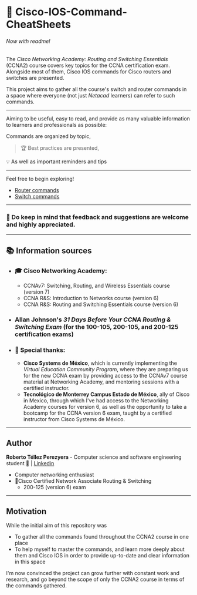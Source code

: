 # :page_with_curl: Cisco-IOS-Command-CheatSheets

###### Now with readme!

The _Cisco Networking Academy: Routing and Switching Essentials_ (CCNA2) course covers key topics for the CCNA certification exam. Alongside most of them, Cisco IOS commands for Cisco routers and switches are presented.

This project aims to gather all the course's switch and router commands in a space where everyone (not just _Netacad_ learners) can refer to such commands.

---

Aiming to be useful, easy to read, and provide as many valuable information to learners and professionals as possible:  

Commands are organized by topic,
>:trophy: Best practices are presented,

:bulb: As well as important reminders and tips 

---
Feel free to begin exploring!

- [Router commands](https://github.com/r7perezyera/Cisco-IOS-Command-CheatSheets/blob/master/router_commands.md)
- [Switch commands](https://github.com/r7perezyera/Cisco-IOS-Command-CheatSheets/blob/master/switch_commands.md)

---
### :memo: Do keep in mind that feedback and suggestions are welcome and highly appreciated.

---
## :books: Information sources
- ### :mortar_board: Cisco Networking Academy:
    - CCNAv7: Switching, Routing, and Wireless Essentials course (version 7)
    - CCNA R&S: Introduction to Networks course (version 6)
    - CCNA R&S: Routing and Switching Essentials course (version 6)

- ### Allan Johnson's _31 Days Before Your CCNA Routing & Switching Exam_ (for the 100-105, 200-105, and 200-125 certification exams)

- ### :punch: Special thanks:
    - **Cisco Systems de México**, which is currently implementing the _Virtual Education Community Program_, where they are preparing us for the new CCNA exam by providing access to the CCNAv7 course material at Networking Academy, and mentoring sessions with a certified instructor.
    - **Tecnológico de Monterrey Campus Estado de México**, ally of Cisco in Mexico, through which I've had access to the Networking Academy courses for version 6, as well as the opportunity to take a bootcamp for the CCNA version 6 exam, taught by a certified instructor from Cisco Systems de México.


---
## Author
__Roberto Téllez Perezyera__ - Computer science and software engineering student :school_satchel: | [Linkedin](https://www.linkedin.com/in/r7perezyera/)  
- Computer  networking enthusiast  
- :star2:Cisco Certified Network Associate Routing & Switching
    - 200-125 (version 6) exam

---
## Motivation

While the initial aim of this repository was
- To gather all the commands found throughout the CCNA2 course in one place
- To help myself to master the commands, and learn more deeply about them and Cisco IOS in order to provide up-to-date and clear information in this space

I'm now convinced the project can grow further with constant work and research, and go beyond the scope of only the CCNA2 course in terms of the commands gathered.
